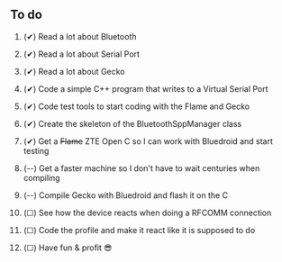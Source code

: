 To do
---

1. (✔) Read a lot about Bluetooth

2. (✔) Read a lot about Serial Port

3. (✔) Read a lot about Gecko

4. (✔) Code a simple C++ program that writes to a Virtual Serial Port

5. (✔) Code test tools to start coding with the Flame and Gecko

6. (✔) Create the skeleton of the BluetoothSppManager class

7. (✔) Get a ~~Flame~~ ZTE Open C so I can work with 
Bluedroid and start 
testing

8. (--) Get a faster machine so I don't have to wait centuries when compiling

9. (--) Compile Gecko with Bluedroid and flash it on the C

10. (☐) See how the device reacts when doing a RFCOMM 
connection

11. (☐) Code the profile and make it react like it is 
supposed to do

12. (☐) Have fun & profit :sunglasses: 
